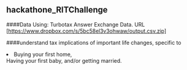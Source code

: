 ## hackathone_RITChallenge

####Data Using:
Turbotax Answer Exchange Data. URL [https://www.dropbox.com/s/5bc58el3v3ohwaw/output.csv.zip]

####understand tax implications of important life changes, specific to 
<li>Buying your first home, </li>
Having your first baby, 
and/or getting married.
